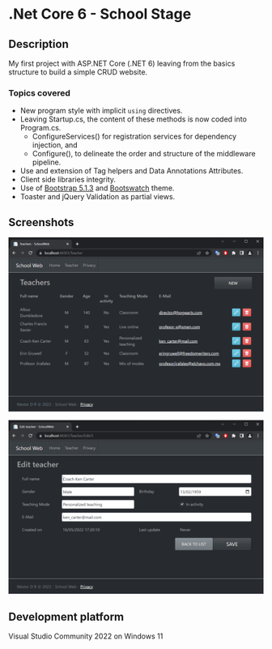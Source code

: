 # .Net Core 6 - School Stage

## Description
My first project with ASP.NET Core (.NET 6) leaving from the basics structure to build a simple CRUD website.

### Topics covered

- New program style with implicit `using` directives.
- Leaving Startup.cs, the content of these methods is now coded into Program.cs.
  - ConfigureServices() for registration services for dependency injection, and
  - Configure(), to delineate the order and structure of the middleware pipeline.
- Use and extension of Tag helpers and Data Annotations Attributes.
- Client side libraries integrity.
- Use of [Bootstrap 5.1.3](https://getbootstrap.com/docs/5.0/getting-started/introduction/) and [Bootswatch](https://bootswatch.com/slate/) theme.
- Toaster and jQuery Validation as partial views.

## Screenshots
![Index - Screenshot](/assets/index.png "Teachers Index - Screenshot")

![Edit - Screenshot](/assets/edit.png "Edit a Teacher - Screenshot")

## Development platform

Visual Studio Community 2022  on Windows 11
